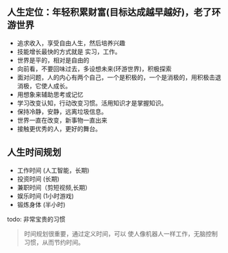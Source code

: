 
## 人生定位：年轻积累财富(目标达成越早越好)，老了环游世界 

- 追求收入，享受自由人生，然后培养兴趣
- 技能增长最快的方式就是 实习，工作。
- 世界是平的，相对是自由的
- 向前看，不要回味过去，多设想未来(环游世界)，积极探索
- 面对问题，人的内心有两个自己，一个是积极的，一个是消极的，用积极击退消极，它使人成长。
- 用想象来辅助思考或记忆
- 学习改变认知，行动改变习惯。活用知识才是掌握知识。
- 保持冷静，安静，远离垃圾信息。
- 世界一直在改变，新事物一直出来
- 接触更优秀的人，更好的舞台。

## 人生时间规划

- 工作时间 (人工智能，长期)
- 投资时间 (长期)
- 兼职时间（剪短视频,长期）
- 娱乐时间 (1小时游戏)
- 锻炼身体 (半小时)

todo: 非常宝贵的习惯
> 时间规划很重要，通过定义时间，可以 使人像机器人一样工作，无脑控制习惯，从而节约时间。